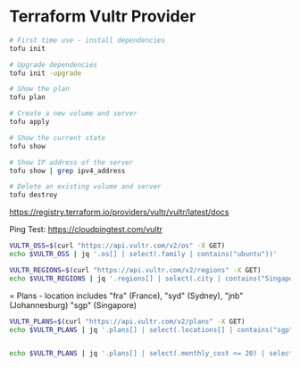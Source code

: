 # Terraform Vultr Provider

```bash
# First time use - install dependencies
tofu init

# Upgrade dependencies
tofu init -upgrade

# Show the plan
tofu plan

# Create a new volume and server
tofu apply

# Show the current state
tofu show

# Show IP address of the server
tofu show | grep ipv4_address

# Delete an existing volume and server
tofu destroy
```

https://registry.terraform.io/providers/vultr/vultr/latest/docs

Ping Test: https://cloudpingtest.com/vultr

```bash
VULTR_OSS=$(curl "https://api.vultr.com/v2/os" -X GET)
echo $VULTR_OSS | jq '.os[] | select(.family | contains("ubuntu"))'
```

```bash
VULTR_REGIONS=$(curl "https://api.vultr.com/v2/regions" -X GET)
echo $VULTR_REGIONS | jq '.regions[] | select(.city | contains("Singapore"))'
```

= Plans - location includes "fra" (France), "syd" (Sydney), "jnb" (Johannesburg) "sgp" (Singapore)

```bash
VULTR_PLANS=$(curl "https://api.vultr.com/v2/plans" -X GET)
echo $VULTR_PLANS | jq '.plans[] | select(.locations[] | contains("sgp"))'


echo $VULTR_PLANS | jq '.plans[] | select(.monthly_cost <= 20) | select(.vcpu_count >= 2) | select(.locations[] | contains("syd")) | del(.locations)'
```
